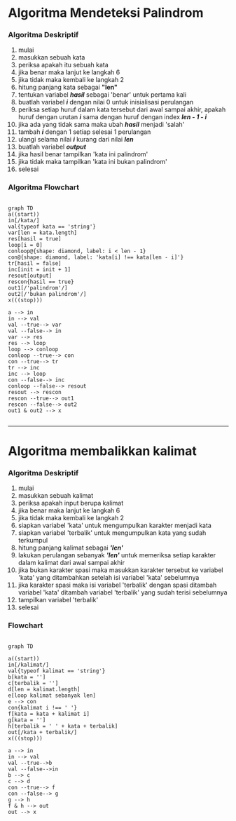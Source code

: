 # Algoritma Mendeteksi Palindrom

### Algoritma Deskriptif

1. mulai
1. masukkan sebuah kata
1. periksa apakah itu sebuah kata
1. jika benar maka lanjut ke langkah 6
1. jika tidak maka kembali ke langkah 2
1. hitung panjang kata sebagai **"len"**
1. tentukan variabel ***hasil*** sebagai 'benar' untuk pertama kali
1. buatlah variabel ***i*** dengan nilai 0 untuk inisialisasi perulangan
1. periksa setiap huruf dalam kata tersebut dari awal sampai akhir, apakah huruf dengan urutan ***i*** sama dengan huruf dengan index ***len - 1 - i***
1. jika ada yang tidak sama maka ubah ***hasil*** menjadi 'salah'
1. tambah ***i*** dengan 1 setiap selesai 1 perulangan
1. ulangi selama nilai ***i*** kurang dari nilai ***len***
1. buatlah variabel ***output***
1. jika hasil benar tampilkan 'kata ini palindrom'
1. jika tidak maka tampilkan 'kata ini bukan palindrom'
1. selesai

### Algoritma Flowchart

```mermaid

graph TD
a((start))
in[/kata/]
val{typeof kata == 'string'}
var[len = kata.length]
res[hasil = true]
loop[i = 0]
conloop@{shape: diamond, label: i < len - 1}
con@{shape: diamond, label: 'kata[i] !== kata[len - i]'}
tr[hasil = false]
inc[init = init + 1]
resout[output]
rescon{hasil == true}
out1[/'palindrom'/]
out2[/'bukan palindrom'/]
x(((stop)))

a --> in
in --> val
val --true--> var
val --false--> in
var --> res
res --> loop
loop --> conloop
conloop --true--> con
con --true--> tr
tr --> inc
inc --> loop
con --false--> inc
conloop --false--> resout
resout --> rescon
rescon --true--> out1
rescon --false--> out2
out1 & out2 --> x


```

---

# Algoritma membalikkan kalimat

### Algoritma Deskriptif

1. mulai
1. masukkan sebuah kalimat
1. periksa apakah input berupa kalimat
1. jika benar maka lanjut ke langkah 6
1. jika tidak maka kembali ke langkah 2
1. siapkan variabel 'kata' untuk mengumpulkan karakter menjadi kata
1. siapkan variabel 'terbalik' untuk mengumpulkan kata yang sudah terkumpul
1. hitung panjang kalimat sebagai ***'len'***
1. lakukan perulangan sebanyak ***'len'*** untuk memeriksa setiap karakter dalam kalimat dari awal sampai akhir
1. jika bukan karakter spasi maka masukkan karakter tersebut ke variabel 'kata' yang ditambahkan setelah isi variabel 'kata' sebelumnya
1. jika karakter spasi maka isi variabel 'terbalik' dengan spasi ditambah variabel 'kata' ditambah variabel 'terbalik' yang sudah terisi sebelumnya
1. tampilkan variabel 'terbalik'
1. selesai

### Flowchart

```mermaid

graph TD

a((start))
in[/kalimat/]
val{typeof kalimat == 'string'}
b[kata = '']
c[terbalik = '']
d[len = kalimat.length]
e[loop kalimat sebanyak len]
e --> con
con{kalimat i !== ' '}
f[kata = kata + kalimat i]
g[kata = '']
h[terbalik = ' ' + kata + terbalik]
out[/kata + terbalik/]
x(((stop)))

a --> in
in --> val
val --true-->b
val --false-->in
b --> c
c --> d
con --true--> f
con --false--> g
g --> h
f & h --> out
out --> x

```